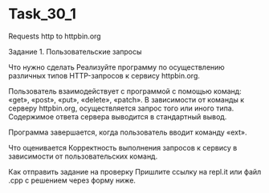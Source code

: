 # Task_30_1
Requests http to httpbin.org

Задание 1. Пользовательские запросы


Что нужно сделать
Реализуйте программу по осуществлению различных типов HTTP-запросов к сервису httpbin.org.

Пользователь взаимодействует с программой с помощью команд: «get», «post», «put», «delete», «patch». В зависимости от команды к серверу httpbin.org, осуществляется запрос того или иного типа. Содержимое ответа сервера выводится в стандартный вывод.

Программа завершается, когда пользователь вводит команду «ext».



Что оценивается
Корректность выполнения запросов к сервису в зависимости от пользовательских команд.



Как отправить задание на проверку
Пришлите ссылку на repl.it или файл .срр с решением через форму ниже.
